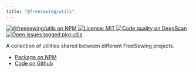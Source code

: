```yaml
---
title: "@freesewing/utils"
---
```


<p>
  <a
    href='https://www.npmjs.com/package/@freesewing/utils'
    title='@freesewing/utils on NPM'
  >
    <img
      src='https://img.shields.io/npm/v/@freesewing/utils.svg'
      alt='@freesewing/utils on NPM'
    />
  </a>
  <a 
    href="https://opensource.org/licenses/MIT" 
    title="License: MIT" 
  >
    <img
      src='https://img.shields.io/npm/l/@freesewing/utils.svg?label=License'
      alt="License: MIT"
    />
  </a>
  <a
    href="https://deepscan.io/dashboard#view=project&tid=2114&pid=2993&bid=23256"
    title="Code quality on DeepScan"
  >
    <img
      src="https://deepscan.io/api/teams/2114/projects/2993/branches/23256/badge/grade.svg"
      alt="Code quality on DeepScan"
    />
  </a>
  <a
    href='https://github.com/freesewing/freesewing/issues?q=is%3Aissue+is%3Aopen+label%3Apkg%3Autils'
    title='Open issues tagged pkg:utils'
  >
    <img
      src='https://img.shields.io/github/issues/freesewing/freesewing/pkg:utils.svg?label=Issues'
      alt='Open issues tagged pkg:utils'
    />
  </a>
</p>

A collection of utilities shared between different FreeSewing projects.

<ul class='links'>
  <li><a href='https://www.npmjs.com/package/@freesewing/utils'>Package on NPM</a></li>
  <li><a href='https://github.com/freesewing/freesewing/tree/develop/packages/utils'>Code on Github</a></li>
</ul>
